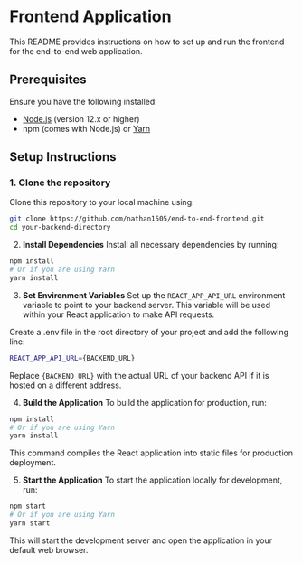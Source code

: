 # Frontend Application

This README provides instructions on how to set up and run the frontend for the end-to-end web application.

## Prerequisites

Ensure you have the following installed:
- [Node.js](https://nodejs.org/) (version 12.x or higher)
- npm (comes with Node.js) or [Yarn](https://yarnpkg.com/)

## Setup Instructions

### 1. Clone the repository

Clone this repository to your local machine using:

```bash
git clone https://github.com/nathan1505/end-to-end-frontend.git
cd your-backend-directory
```

2. **Install Dependencies**
Install all necessary dependencies by running:
```bash
npm install
# Or if you are using Yarn
yarn install
```

3. **Set Environment Variables**
Set up the `REACT_APP_API_URL` environment variable to point to your backend server. This variable will be used within your React application to make API requests.

Create a .env file in the root directory of your project and add the following line:
```bash
REACT_APP_API_URL={BACKEND_URL}
```

Replace `{BACKEND_URL}` with the actual URL of your backend API if it is hosted on a different address.

4. **Build the Application**
To build the application for production, run:
```bash
npm install
# Or if you are using Yarn
yarn install
```
This command compiles the React application into static files for production deployment.

5. **Start the Application**
To start the application locally for development, run:
```bash
npm start
# Or if you are using Yarn
yarn start
```
This will start the development server and open the application in your default web browser.

